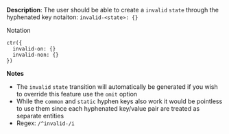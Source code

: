 __Description__: The user should be able to create a `invalid` `state` through the hyphenated key notaiton: `invalid-<state>: {}`

Notation
```
ctr({
  invalid-on: {}
  invalid-non: {}
})
```

__Notes__

- The `invalid` `state` transition will automatically be generated if you wish to override this feature use the `omit` option
- While the `common` and `static` hyphen keys also work it would be pointless to use them since each hyphenated key/value pair are treated as separate entities
- Regex: `/^invalid-/i`